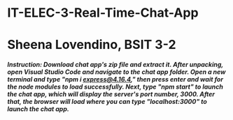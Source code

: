 # IT-ELEC-3-Real-Time-Chat-App
# Sheena Lovendino, BSIT 3-2

##### Instruction: Download chat app's zip file and extract it. After unpacking, open Visual Studio Code and navigate to the chat app folder. Open a new terminal and type "npm i express@4.16.4," then press enter and wait for the node modules to load successfully. Next, type "npm start" to launch the chat app, which will display the server's port number, 3000. After that, the browser will load where you can type "localhost:3000" to launch the chat app.
